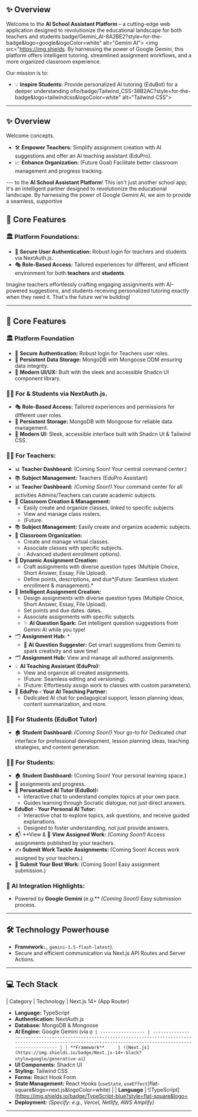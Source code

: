 ## ✨ Overview

Welcome to the **AI School Assistant Platform** – a cutting-edge web application designed to revolutionize the educational landscape for both teachers and students.badge/Gemini_AI-8A2BE2?style=for-the-badge&logo=google&logoColor=white" alt="Gemini AI">
  <img src="https://img.shields. By harnessing the power of Google Gemini, this platform offers intelligent tutoring, streamlined assignment workflows, and a more organized classroom experience.

Our mission is to:
*   💡 **Inspire Students:** Provide personalized AI tutoring (EduBot) for a deeper understanding ofio/badge/Tailwind_CSS-38B2AC?style=for-the-badge&logo=tailwindcss&logoColor=white" alt="Tailwind CSS">
</p>

---

## ✨ Overview

Welcome concepts.
*   🛠️ **Empower Teachers:** Simplify assignment creation with AI suggestions and offer an AI teaching assistant (EduPro).
*   📈 **Enhance Organization:** (Future Goal) Facilitate better classroom management and progress tracking.

--- to the **AI School Assistant Platform**! This isn't just another school app; it's an intelligent partner designed to revolutionize the educational landscape. By harnessing the power of Google Gemini AI, we aim to provide a seamless, supportive

## 🌟 Core Features

### 🏛️ Platform Foundations:
*   🔑 **Secure User Authentication:** Robust login for teachers and students via NextAuth.js.
*   🎭 **Role-Based Access:** Tailored experiences for different, and efficient environment for both **teachers** and **students**.

Imagine teachers effortlessly crafting engaging assignments with AI-powered suggestions, and students receiving personalized tutoring exactly when they need it. That's the future we're building!

---

## 🌟 Core Features

### 🏛️ Platform Foundation
*   🔐 **Secure Authentication:** Robust login for Teachers user roles.
*   💾 **Persistent Data Storage:** MongoDB with Mongoose ODM ensuring data integrity.
*   🎨 **Modern UI/UX:** Built with the sleek and accessible Shadcn UI component library.

### 👩‍🏫 For & Students via NextAuth.js.
*   🎭 **Role-Based Access:** Tailored experiences and permissions for different user roles.
*   💾 **Persistent Storage:** MongoDB with Mongoose for reliable data management.
*   🎨 **Modern UI:** Sleek, accessible interface built with Shadcn UI & Tailwind CSS.

### 👩‍🏫 For Teachers:
*   📊 **Teacher Dashboard:** (Coming Soon! Your central command center.)
*   📚 **Subject Management:** Teachers (EduPro Assistant)
*   📊 **Teacher Dashboard:** *(Coming Soon!)* Your command center for all activities Admins/Teachers can curate academic subjects.
*   🏫 **Classroom Creation & Management:**
    *   Easily create and organize classes, linked to specific subjects.
    *   View and manage class rosters.
    *   (Future.
*   📚 **Subject Management:** Easily create and organize academic subjects.
*   🏫 **Classroom Organization:**
    *   Create and manage virtual classes.
    *   Associate classes with specific subjects.
    *   : Advanced student enrollment options).
*   📝 **Dynamic Assignment Creation:**
    *   Craft assignments with diverse question types (Multiple Choice, Short Answer, Essay, File Upload).
    *   Define points, descriptions, and due*(Future: Seamless student enrollment & management).*
*   📝 **Intelligent Assignment Creation:**
    *   Design assignments with diverse question types (Multiple Choice, Short Answer, Essay, File Upload).
    *   Set points and due dates. dates.
    *   Associate assignments with specific subjects.
    *   ✨ **AI Question Spark:** Get intelligent question suggestions from Gemini AI while you type!
*   🗂️ **Assignment Hub:**
    *
    *   🤖 **AI Question Suggester:** Get smart suggestions from Gemini to spark creativity and save time!
*   🗂️ **Assignment Hub:** View and manage all authored assignments.
*   💡 **AI Teaching Assistant (EduPro):**
    *   View and organize all created assignments.
    *   (Future: Seamless editing and versioning).
    *   (Future: Effortlessly assign work to classes with custom parameters).
*   🤖 **EduPro - Your AI Teaching Partner:**
    *   Dedicated AI chat for pedagogical support, lesson planning ideas, content summarization, and more.

### 🧑‍🎓 For Students (EduBot Tutor)
*   🏠 **Student Dashboard:** *(Coming Soon!)* Your go-to for   Dedicated chat interface for professional development, lesson planning ideas, teaching strategies, and content generation.

### 🧑‍🎓 For Students:
*   🏠 **Student Dashboard:** (Coming Soon! Your personal learning space.)
*   🧠 assignments and progress.
*   🤖 **Personalized AI Tutor (EduBot):**
    *   Interactive chat to understand complex topics at your own pace.
    *   Guides learning through Socratic dialogue, not just direct answers.
* **EduBot - Your Personal AI Tutor:**
    *   Interactive chat to explore topics, ask questions, and receive guided explanations.
    *   Designed to foster understanding, not just provide answers.
*   📬 **View &   👀 **View Assigned Work:** *(Coming Soon!)* Access assignments published by your teachers.
*   ✍️ **Submit Work Tackle Assignments:** (Coming Soon! Access work assigned by your teachers.)
*   🚀 **Submit Your Best Work:** (Coming Soon! Easy assignment submission.)

### 🧠 AI Integration Highlights:
*   Powered by **Google Gemini** (e.g:** *(Coming Soon!)* Easy submission process.

---

## 🛠️ Technology Powerhouse

*   **Framework:**., `gemini-1.5-flash-latest`).
*   Secure and efficient communication via Next.js API Routes and Server Actions.

---

## 💻 Tech Stack

| Category          | Technology                                                                                                                                                           | Next.js 14+ (App Router)
*   **Language:** TypeScript
*   **Authentication:** NextAuth.js
*   **Database:** MongoDB & Mongoose
*   **AI Engine:** Google Gemini (via `@
| ----------------- | -------------------------------------------------------------------------------------------------------------------------------------------------------------------- |
| **Framework**     | ![Next.js](https://img.shields.io/badge/Next.js-14+-black?style=google/generative-ai`)
*   **UI Components:** Shadcn UI
*   **Styling:** Tailwind CSS
*   **Forms:** React Hook Form
*   **State Management:** React Hooks (`useState`, `useEffect`)flat-square&logo=next.js&logoColor=white)                                                            |
| **Language**      | ![TypeScript](https://img.shields.io/badge/TypeScript-blue?style=flat-square&logo=
*   **Deployment:** *(Specify: e.g., Vercel, Netlify, AWS Amplify)*

---


